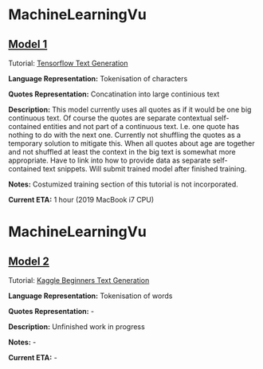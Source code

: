 # MachineLearningVu

## [Model 1](LSTM_Model_1/QuoteGenerator1.py)
Tutorial: [Tensorflow Text Generation](https://www.tensorflow.org/tutorials/text/text_generation)

**Language Representation:** Tokenisation of characters

**Quotes Representation:** Concatination into large continious text

**Description:** This model currently uses all quotes as if it would be one big continuous text. Of course the quotes are separate contextual self-contained entities and not part of a continuous text. I.e. one quote has nothing to do with the next one. Currently not shuffling the quotes as a temporary solution to mitigate this. When all quotes about age are together and not shuffled at least the context in the big text is somewhat more appropriate. Have to link into how to provide data as separate self-contained text snippets. Will submit trained model after finished training.

**Notes:** Costumized training section of this tutorial is not incorporated.

**Current ETA:** 1 hour (2019 MacBook i7 CPU)


# MachineLearningVu

## [Model 2](LSTM_Model_2/QuoteGenerator2.py)
Tutorial: [Kaggle Beginners Text Generation](https://www.kaggle.com/shivamb/beginners-guide-to-text-generation-using-lstms)

**Language Representation:** Tokenisation of words

**Quotes Representation:** -

**Description:** Unfinished work in progress

**Notes:** -

**Current ETA:** -